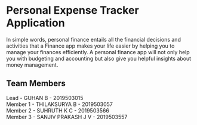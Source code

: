 # Personal Expense Tracker Application
In simple words, personal finance entails all the financial decisions and activities that a 
Finance app makes your life easier by helping you to manage your finances efficiently. A personal 
finance app will not only help you with budgeting and accounting but also give you helpful insights about money management.

## Team Members
Lead     - GUHAN B            - 2019503015 <br>
Member 1 - THILAKSURYA B      - 2019503057 <br>
Member 2 - SUHRUTH K C        - 2019503566 <br>
Member 3 - SANJIV PRAKASH J V - 2019503557 <br>
